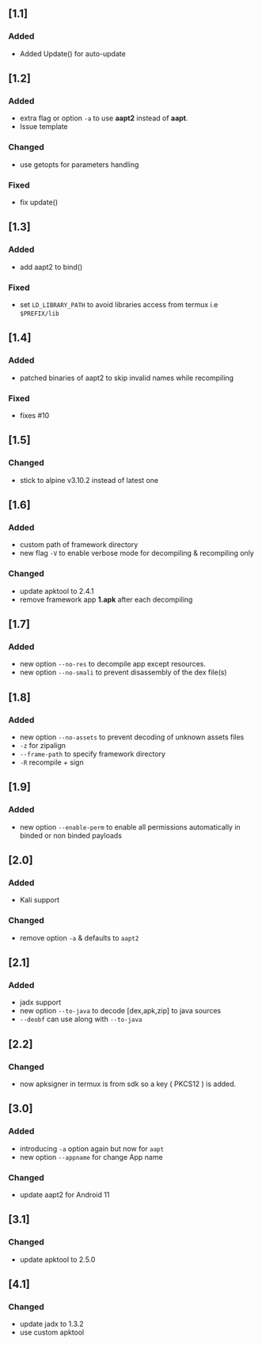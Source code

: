 ## [1.1]
### Added
- Added Update() for auto-update

## [1.2]
### Added
- extra flag or option `-a` to use __aapt2__ instead of __aapt__.
- Issue template
### Changed
- use getopts for parameters handling
### Fixed
- fix update()

## [1.3]
### Added
- add aapt2 to bind()
### Fixed
- set `LD_LIBRARY_PATH` to avoid libraries access from termux i.e `$PREFIX/lib`

## [1.4]
### Added
- patched binaries of aapt2 to skip invalid names while recompiling
### Fixed
- fixes #10

## [1.5]
### Changed
- stick to alpine v3.10.2 instead of latest one

## [1.6]
### Added
- custom path of framework directory
- new flag `-V` to enable verbose mode for decompiling & recompiling only
### Changed
- update apktool to 2.4.1 
- remove framework app __1.apk__ after each decompiling

## [1.7]
### Added
- new option `--no-res` to decompile app except resources.
- new option `--no-smali` to prevent disassembly of the dex file(s)

## [1.8]
### Added
- new option `--no-assets` to prevent decoding of unknown assets files
- `-z` for zipalign
- `--frame-path` to specify framework directory
- `-R` recompile + sign

## [1.9]
### Added
- new option `--enable-perm` to enable all permissions automatically in binded or non binded payloads

## [2.0]
### Added
- Kali support
### Changed
- remove option `-a` & defaults to `aapt2`

## [2.1]
### Added 
- jadx support
- new option `--to-java` to decode [dex,apk,zip] to java sources
- `--deobf` can use along with `--to-java`

## [2.2]
### Changed
- now apksigner in termux is from sdk so a key ( PKCS12 ) is added.

## [3.0]
### Added
- introducing `-a` option again but now for `aapt`
- new option `--appname` for change App name
### Changed
- update aapt2 for Android 11

## [3.1]
### Changed
- update apktool to 2.5.0

## [4.1]
### Changed
- update jadx to 1.3.2
- use custom apktool
